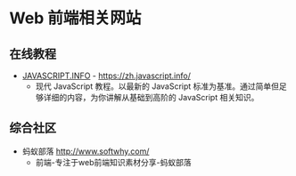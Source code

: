 # Web 前端相关网站

## 在线教程

- [JAVASCRIPT.INFO](https://zh.javascript.info/) - <https://zh.javascript.info/>
  - 现代 JavaScript 教程。以最新的 JavaScript 标准为基准。通过简单但足够详细的内容，为你讲解从基础到高阶的 JavaScript 相关知识。

## 综合社区

- 蚂蚁部落 <http://www.softwhy.com/>
  - 前端-专注于web前端知识素材分享-蚂蚁部落


